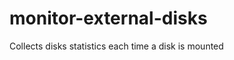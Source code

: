 monitor-external-disks
======================

Collects disks statistics each time a disk is mounted
